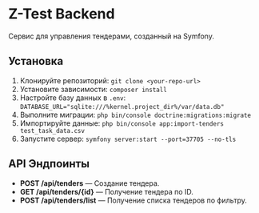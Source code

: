 # Z-Test Backend

Сервис для управления тендерами, созданный на Symfony.

## Установка
1. Клонируйте репозиторий: `git clone <your-repo-url>`
2. Установите зависимости: `composer install`
3. Настройте базу данных в `.env`: `DATABASE_URL="sqlite:///%kernel.project_dir%/var/data.db"`
4. Выполните миграции: `php bin/console doctrine:migrations:migrate`
5. Импортируйте данные: `php bin/console app:import-tenders test_task_data.csv`
6. Запустите сервер: `symfony server:start --port=37705 --no-tls`

## API Эндпоинты
- **POST /api/tenders** — Создание тендера.
- **GET /api/tenders/{id}** — Получение тендера по ID.
- **POST /api/tenders/list** — Получение списка тендеров по фильтру.